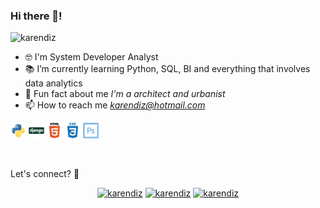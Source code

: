 ### Hi there 👋!
<p align="left"> <img src="https://komarev.com/ghpvc/?username=karendiz" alt="karendiz" /> </p>

- 🤓 I'm System Developer Analyst
- 📚 I’m currently learning Python, SQL, BI and everything that involves data analytics
- 💁 Fun fact about me *I'm a architect and urbanist*
- 📫 How to reach me *karendiz@hotmail.com*
<p align="left">
<img src="https://raw.githubusercontent.com/devicons/devicon/master/icons/python/python-original.svg" alt="python" width="25" height="25"/>  
<img src="https://raw.githubusercontent.com/devicons/devicon/master/icons/django/django-original.svg" alt="django" width="25" height="25"/>
<img src="https://raw.githubusercontent.com/devicons/devicon/master/icons/html5/html5-original-wordmark.svg" alt="html5"  width="25" height="25"/>
<img src="https://raw.githubusercontent.com/devicons/devicon/master/icons/css3/css3-plain-wordmark.svg" alt="css3"  width="25" height="25"/>
<img src="https://raw.githubusercontent.com/devicons/devicon/master/icons/photoshop/photoshop-line.svg" alt="photoshop"  width="25" height="25"/>
</p>
<br>

Let's connect? 🙋
<p align="center">
<a href="https://www.linkedin.com/in/karendiz/" target="blank"><img src="https://cdn.jsdelivr.net/npm/simple-icons@3.0.1/icons/linkedin.svg" alt="karendiz" height="18" width="18"/></a>
<a href="https://fb.com/karen.diz" target="blank"><img src="https://cdn.jsdelivr.net/npm/simple-icons@3.0.1/icons/facebook.svg" alt="karendiz" height="18" width="18" /></a>
<a href="https://instagram.com/karendiz" target="blank"><img src="https://cdn.jsdelivr.net/npm/simple-icons@3.0.1/icons/instagram.svg" alt="karendiz" height="18" width="18"</a>
</p>
